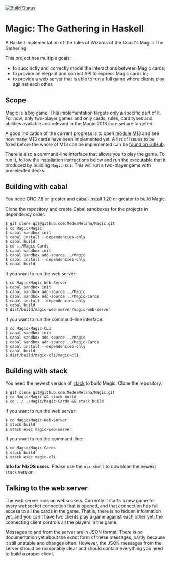 [![Build Status](https://secure.travis-ci.org/MedeaMelana/Magic.png?branch=master)](https://travis-ci.org/MedeaMelana/Magic)

# Magic: The Gathering in Haskell

A Haskell implementation of the rules of Wizards of the Coast's Magic: The
Gathering.

This project has multiple goals:

* to succinctly and correctly model the interactions between Magic cards;
* to provide an elegant and correct API to express Magic cards in;
* to provide a web server that is able to run a full game where clients play against each other.

## Scope

Magic is a big game. This implementation targets only a specific part of it.
For now, only two-player games and only cards, rules, card types and abilities
available and relevant in the Magic 2013 core set are targeted.

A good indication of the current progress is to open [module M13](/Magic-Cards/src/Magic/M13.hs) and see how many M13 cards have been implemented yet. A list of issues to be fixed before the whole of M13 can be implemented can be [found on GitHub](https://github.com/MedeaMelana/Magic/milestone/1).

There is also a command-line interface that allows you to play the game. To run it, follow the installation instructions below and run the executable that it produced by building `Magic-CLI`. This will run a two-player game with preselected decks.

## Building with cabal

You need [GHC 7.8](http://www.haskell.org/ghc/download_ghc_7_8_2) or greater and [cabal-install 1.20](http://www.haskell.org/cabal/download.html) or greater to build Magic.

Clone the repository and create Cabal sandboxes for the projects in dependency order:

```
$ git clone git@github.com:MedeaMelana/Magic.git
$ cd Magic/Magic
$ cabal sandbox init
$ cabal install --dependencies-only
$ cabal build
$ cd ../Magic-Cards
$ cabal sandbox init
$ cabal sandbox add-source ../Magic
$ cabal install --dependencies-only
$ cabal build
```

If you want to run the web server:

```
$ cd Magic/Magic-Web-Server
$ cabal sandbox init
$ cabal sandbox add-source ../Magic
$ cabal sandbox add-source ../Magic-Cards
$ cabal install --dependencies-only
$ cabal build
$ dist/build/magic-web-server/magic-web-server
```

If you want to run the command-line interface:

```
$ cd Magic/Magic-CLI
$ cabal sandbox init
$ cabal sandbox add-source ../Magic
$ cabal sandbox add-source ../Magic-Cards
$ cabal install --dependencies-only
$ cabal build
$ dist/build/magic-cli/magic-cli
```

## Building with stack

You need the newest version of [stack](https://github.com/commercialhaskell/stack/blob/master/doc/GUIDE.md) to build Magic.
Clone the repository.

```
$ git clone git@github.com:MedeaMelana/Magic.git
$ cd Magic/Magic && stack build
$ cd ../../Magic/Magic-Cards && stack build
```

If you want to run the web server:

```
$ cd Magic/Magic-Web-Server
$ stack build
$ stack exec magic-web-server
```

If you want to run the command-line:

```
$ cd Magic/Magic-Cards
$ stack build
$ stack exec magic-cli
```

**Info for NixOS users**: Please use the `nix-shell` to download the newest `stack` version


## Talking to the web server

The web server runs on websockets. Currently it starts a new game for every websocket connection that is opened, and that connection has full access to all the cards in the game. That is, there is no hidden information yet, and you can't have two clients play a game against each other yet: the connecting client controls all the players in the game.

Messages to and from the server are in JSON format. There is no documentation yet about the exact form of these messages, partly because it still unstable and changes often. However, the JSON messages from the server should be reasonably clear and should contain everything you need to build a proper client.
